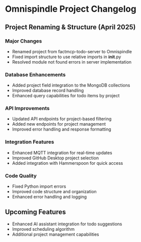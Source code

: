 # Omnispindle Project Changelog

## Project Renaming & Structure (April 2025)

### Major Changes
- Renamed project from factmcp-todo-server to Omnispindle
- Fixed import structure to use relative imports in __init__.py
- Resolved module not found errors in server implementation

### Database Enhancements
- Added project field integration to the MongoDB collections
- Improved database record handling
- Enhanced query capabilities for todo items by project

### API Improvements
- Updated API endpoints for project-based filtering
- Added new endpoints for project management
- Improved error handling and response formatting

### Integration Features
- Enhanced MQTT integration for real-time updates
- Improved GitHub Desktop project selection
- Added integration with Hammerspoon for quick access

### Code Quality
- Fixed Python import errors
- Improved code structure and organization
- Enhanced error handling and logging

## Upcoming Features
- Enhanced AI assistant integration for todo suggestions
- Improved scheduling algorithm
- Additional project management capabilities 

